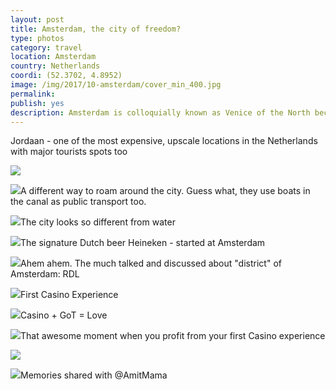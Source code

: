 ```yaml
---
layout: post
title: Amsterdam, the city of freedom?
type: photos
category: travel
location: Amsterdam
country: Netherlands
coordi: (52.3702, 4.8952)
image: /img/2017/10-amsterdam/cover_min_400.jpg
permalink: 
publish: yes
description: Amsterdam is colloquially known as Venice of the North because of its lovely canals that criss-cross the city, its impressive architecture and more than 1,500 bridges. 
---
```

<!-- http://compressjpeg.com -->
<!-- http://compressimage.toolur.com/ 1024, 400-->
<p class="center"><img src="{{site.baseurl}}/img/2017/10-amsterdam/cover_min.jpg" alt="">Jordaan -  one of the most expensive, upscale locations in the Netherlands with major tourists spots too</p>

<p class="center"><img src="{{site.baseurl}}/img/2017/10-amsterdam/2_min.jpg"></p>

<p class="center"><img src="{{site.baseurl}}/img/2017/10-amsterdam/4_min.jpg">A different way to roam around the city. Guess what, they use boats in the canal as public transport too.</p>

<p class="center"><img src="{{site.baseurl}}/img/2017/10-amsterdam/5_min.jpg">The city looks so different from water</p>

<p class="center"><img src="{{site.baseurl}}/img/2017/10-amsterdam/6_min.jpg">The signature Dutch beer Heineken - started at Amsterdam</p>

<p class="center"><img src="{{site.baseurl}}/img/2017/10-amsterdam/7_min.jpg">Ahem ahem. The much talked and discussed about "district" of Amsterdam: RDL</p>

<p class="center"><img src="{{site.baseurl}}/img/2017/10-amsterdam/8_0_min.jpg">First Casino Experience</p>

<p class="center"><img src="{{site.baseurl}}/img/2017/10-amsterdam/8_min.jpg">Casino + GoT = Love</p>

<p class="center"><img src="{{site.baseurl}}/img/2017/10-amsterdam/9_min.jpg">That awesome moment when you profit from your first Casino experience </p>

<p class="center"><img src="{{site.baseurl}}/img/2017/10-amsterdam/10_min.jpg"></p>

<p class="center"><img src="{{site.baseurl}}/img/2017/10-amsterdam/11_min.jpg">Memories shared with @AmitMama</p>
